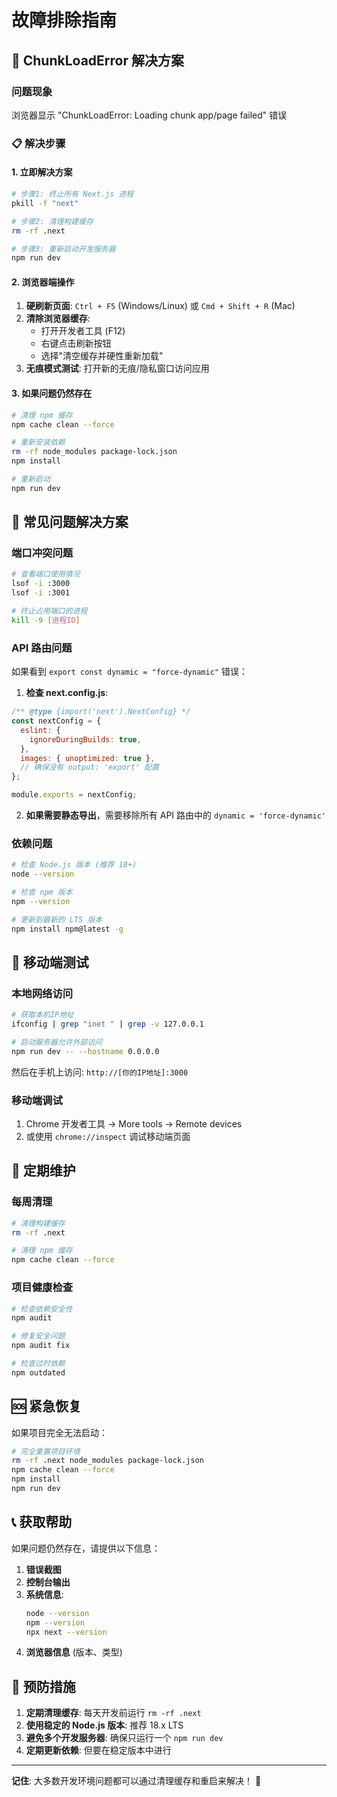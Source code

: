 # 故障排除指南

## 🚨 ChunkLoadError 解决方案

### 问题现象
浏览器显示 "ChunkLoadError: Loading chunk app/page failed" 错误

### 📋 解决步骤

#### 1. 立即解决方案
```bash
# 步骤1: 终止所有 Next.js 进程
pkill -f "next"

# 步骤2: 清理构建缓存
rm -rf .next

# 步骤3: 重新启动开发服务器
npm run dev
```

#### 2. 浏览器端操作
1. **硬刷新页面**: `Ctrl + F5` (Windows/Linux) 或 `Cmd + Shift + R` (Mac)
2. **清除浏览器缓存**: 
   - 打开开发者工具 (F12)
   - 右键点击刷新按钮
   - 选择"清空缓存并硬性重新加载"
3. **无痕模式测试**: 打开新的无痕/隐私窗口访问应用

#### 3. 如果问题仍然存在
```bash
# 清理 npm 缓存
npm cache clean --force

# 重新安装依赖
rm -rf node_modules package-lock.json
npm install

# 重新启动
npm run dev
```

## 🔧 常见问题解决方案

### 端口冲突问题
```bash
# 查看端口使用情况
lsof -i :3000
lsof -i :3001

# 终止占用端口的进程
kill -9 [进程ID]
```

### API 路由问题
如果看到 `export const dynamic = "force-dynamic"` 错误：

1. **检查 next.config.js**:
```javascript
/** @type {import('next').NextConfig} */
const nextConfig = {
  eslint: {
    ignoreDuringBuilds: true,
  },
  images: { unoptimized: true },
  // 确保没有 output: 'export' 配置
};

module.exports = nextConfig;
```

2. **如果需要静态导出**，需要移除所有 API 路由中的 `dynamic = 'force-dynamic'`

### 依赖问题
```bash
# 检查 Node.js 版本 (推荐 18+)
node --version

# 检查 npm 版本
npm --version

# 更新到最新的 LTS 版本
npm install npm@latest -g
```

## 📱 移动端测试

### 本地网络访问
```bash
# 获取本机IP地址
ifconfig | grep "inet " | grep -v 127.0.0.1

# 启动服务器允许外部访问
npm run dev -- --hostname 0.0.0.0
```

然后在手机上访问: `http://[你的IP地址]:3000`

### 移动端调试
1. Chrome 开发者工具 → More tools → Remote devices
2. 或使用 `chrome://inspect` 调试移动端页面

## 🧹 定期维护

### 每周清理
```bash
# 清理构建缓存
rm -rf .next

# 清理 npm 缓存
npm cache clean --force
```

### 项目健康检查
```bash
# 检查依赖安全性
npm audit

# 修复安全问题
npm audit fix

# 检查过时依赖
npm outdated
```

## 🆘 紧急恢复

如果项目完全无法启动：

```bash
# 完全重置项目环境
rm -rf .next node_modules package-lock.json
npm cache clean --force
npm install
npm run dev
```

## 📞 获取帮助

如果问题仍然存在，请提供以下信息：

1. **错误截图**
2. **控制台输出**
3. **系统信息**:
   ```bash
   node --version
   npm --version
   npx next --version
   ```
4. **浏览器信息** (版本、类型)

## 🎯 预防措施

1. **定期清理缓存**: 每天开发前运行 `rm -rf .next`
2. **使用稳定的 Node.js 版本**: 推荐 18.x LTS
3. **避免多个开发服务器**: 确保只运行一个 `npm run dev`
4. **定期更新依赖**: 但要在稳定版本中进行

---

**记住**: 大多数开发环境问题都可以通过清理缓存和重启来解决！ 🚀 